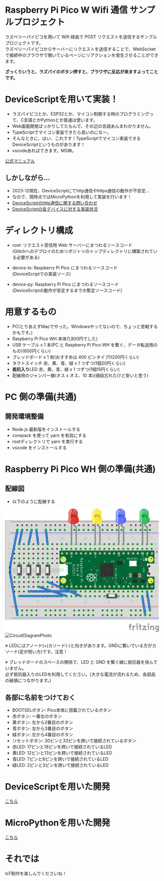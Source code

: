 # Raspberry Pi Pico W Wifi 通信 サンプルプロジェクト

ラズベリーパイピコを用いて Wifi 経由で POST リクエストを送信するサンプルプロジェクトです。  
ラズベリーパイピコからサーバーにリクエストを送信することで、WebSocket で接続中のブラウザで開いているページにリアクションを発生させることができます。

**ざっくりいうと、ラズパイのボタン押すと、ブラウザに反応が来ますよってことです。**

# DeviceScriptを用いて実装！

-   ラズパイピコとか、ESP32とか、マイコン制御する時のプログラミングって、C言語とかPythonとか普通は使います。
-   Web画面開発ばっかりしてたもんで、その辺の言語あんまわかりません。
-   TypeScriptでマイコン実装できたら良いのになー。
-   そんなときに、はい、これです！TypeScriptでマイコン実装できるDeviceScriptというものがあります！
-   vscodeあればできます。MS神。

[公式マニュアル](https://microsoft.github.io/devicescript/getting-started)

## しかしながら...

-   2023-12現在、DeviceScriptにてhttp通信やhttps通信の動作が不安定...
-   なので、現時点ではMicroPythonを利用して実装を行います！
-   [DeviceScriptのhttp通信に関する問い合わせ](https://github.com/microsoft/devicescript/discussions/660)
-   [DeviceScriptの各デバイスに対する実装状況](https://microsoft.github.io/devicescript/devices#implementation-status)

# ディレクトリ構成

-   root: リクエスト受信用 Web サーバーにまつわるソースコード  
    (Glitchへのデプロイのためリポジトリのトップディレクトリに構築されている必要がある)

-   device-ts: Raspberry Pi Pico にまつわるソースコード  
    (DeviceScriptでの実装ソース)

-   device-py: Raspberry Pi Pico にまつわるソースコード  
    (DeviceScriptの動作が安定するまでの暫定ソースコード)

# 用意するもの

-   PC(とりあえずMacでやった。Windowsやってないので、ちょっと苦戦するかもです。)
-   Raspberry Pi Pico WH 本体(1,800円でした)
-   USB ケーブル x 1 本(PC と Raspberry Pi Pico WH を繋ぐ、データ転送用のもの)(600円くらい)
-   ブレッドボード x 1 枚(おすすめは 400 ピンタイプ)(200円くらい)
-   タクトスイッチ 赤、黄、青、緑 x 1 つずつ(1個20円くらい)
-   **抵抗入り**LED 赤、黄、青、緑 x 1 つずつ(1個15円くらい)
-   配線用のジャンパー線(オス x オス、10 本)(値段忘れたけど安いと思う)

# PC 側の準備(共通)

## 開発環境整備

-   Node.js 最新版をインストールする
-   corepack を使って yarn を有効にする
-   rootディレクトリで yarn を実行する
-   vscode をインストールする

# Raspberry Pi Pico WH 側の準備(共通)

## 配線図

-   以下のように配線する

![CircuitDiagramImage](/circuit-diagram/image.png)
![CircuitDiagramPhoto](/circuit-diagram/photo.png)

※ LEDにはアノード(+)カソード(-)と向きがあります。GNDに繋いでいる方がカソード(足が短い方)です。注意！

※ ブレッドボードのスペースの関係で、LED と GND を繋ぐ線に抵抗器を挟んでいません。  
必ず抵抗器入りのLEDを利用してください。(大きな電流が流れるため、各部品の破損につながります。)

## 各部に名前をつけておく

-   BOOTSELボタン: Pico本体に搭載されているボタン
-   赤ボタン: 一番左のボタン
-   黄ボタン: 左から2番目のボタン
-   青ボタン: 左から3番目のボタン
-   緑ボタン: 左から4番目のボタン
-   リセットボタン: 30ピンと33ピンを跨いで接続されているボタン
-   赤LED: 17ピンと18ピンを跨いで接続されているLED
-   黄LED: 12ピンと13ピンを跨いで接続されているLED
-   青LED: 7ピンと8ピンを跨いで接続されているLED
-   緑LED: 2ピンと3ピンを跨いで接続されているLED

# DeviceScriptを用いた開発

[こちら](./dvice-ts/README-DEVICE-SCRIPT.md)

# MicroPythonを用いた開発

[こちら](./dvice-py/README-MICRO-PYTHON.md)

# それでは

IoT制作を楽しんでくださいね！
